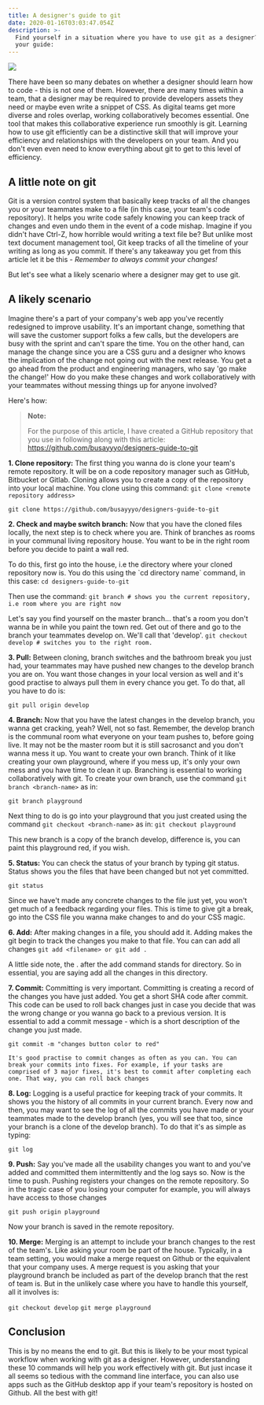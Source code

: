 ```yaml
---
title: A designer's guide to git
date: 2020-01-16T03:03:47.054Z
description: >-
  Find yourself in a situation where you have to use git as a designer? Here's
  your guide:
---
```

![](/img/grayscale-photo-of-computer-laptop-near-white-notebook-and-169573.jpg)

There have been so many debates on whether a designer should learn how to code - this is not one of them. However, there are many times within a team, that a designer may be required to provide developers assets they need or maybe even write a snippet of CSS. As digital teams get more diverse and roles overlap, working collaboratively becomes essential. One tool that makes this collaborative experience run smoothly is git. Learning how to use git efficiently can be a distinctive skill that will improve your efficiency and relationships with the developers on your team. And you don't even even need to know everything about git to get to this level of efficiency.

## A little note on git

Git is a version control system that basically keep tracks of all the changes you or your teammates make to a file (in this case, your team's code repository). It helps you write code safely knowing you can keep track of changes and even undo them in the event of a code mishap. Imagine if you didn't have Ctrl-Z, how horrible would writing a text file be? But unlike most text document management tool, Git keep tracks of all the timeline of your writing as long as you commit. If there's any takeaway you get from this article let it be this - _Remember to always commit your changes!_ 

But let's see what a likely scenario where a designer may get to use git.

## A likely scenario

Imagine there's a part of your company's web app you've recently redesigned to improve usability. It's an important change, something that will save the customer support folks a few calls, but the developers are busy with the sprint and can't spare the time. You on the other hand, can manage the change since you are a CSS guru and a designer who knows the implication of the change not going out with the next release. You get a go ahead from the product and engineering managers, who say 'go make the change!' How do you make these changes and work collaboratively with your teammates without messing things up for anyone involved?

Here's how:

> **Note:**
>
>  For the purpose of this article, I have created a GitHub repository that you use in following along with this article: https://github.com/busayyyo/designers-guide-to-git

**1. Clone repository:** The first thing you wanna do is clone your team's remote repository. It will be on a code repository manager such as GitHub, Bitbucket or Gitlab. Cloning allows you to create a copy of the repository into your local machine. You clone using this command: `git clone <remote repository address>`

`git clone https://github.com/busayyyo/designers-guide-to-git`

**2. Check and maybe switch branch:** Now that you have the cloned files locally, the next step is to check where you are. Think of branches as rooms in your communal living repository house. You want to be in the right room before you decide to paint a wall red. 

To do this, first go into the house, i.e the directory where your cloned repository now is. You do this using the \`cd directory name\` command, in this case: `cd designers-guide-to-git`

Then use the command: `git branch # shows you the current repository, i.e room where you are right now`

Let's say you find yourself on the master branch... that's a room you don't wanna be in while you paint the town red. Get out of there and go to the branch your teammates develop on. We'll call that 'develop'.
`git checkout develop # switches you to the right room.`

**3. Pull:** Between cloning, branch switches and the bathroom break you just had, your teammates may have pushed new changes to the develop branch you are on. You want those changes in your local version as well and it's good practise to always pull them in every chance you get. To do that, all you have to do is: 

`git pull origin develop`

**4. Branch:** Now that you have the latest changes in the develop branch, you wanna get cracking, yeah? Well, not so fast. Remember, the develop branch is the communal room what everyone on your team pushes to, before going live. It may not be the master room but it is still sacrosanct and you don't wanna mess it up. You want to create your own branch. Think of it like creating your own playground, where if you mess up, it's only your own mess and you have time to clean it up. Branching is essential to working collaboratively with git. To create your own branch, use the command `git branch <branch-name>` as in:

`git branch playground`

Next thing to do is go into your playground that you just created using the command `git checkout <branch-name>` as in:
`git checkout playground`

This new branch is a copy of the branch develop, difference is, you can paint this playground red, if you wish.

**5. Status:** You can check the status of your branch by typing git status. Status shows you the files that have been changed but not yet committed.

`git status`

Since we have't made any concrete changes to the file just yet, you won't get much of a feedback regarding your files. This is time to give git a break, go into the CSS file you wanna make changes to and do your CSS magic.

**6. Add:** After making changes in a file, you should add it. Adding makes the git begin to track the changes you make to that file. You can can add all changes  `git add <filename> or git add .`

A little side note, the . after the add command stands for directory. So in essential, you are saying add all the changes in this directory.

**7. Commit:** Committing is very important. Committing is creating a record of the changes you have just added. You get a short SHA code after commit. This code can be used to roll back changes just in case you decide that was the wrong change or you wanna go back to a previous version. It is essential to add a commit message - which is a short description of the change you just made.

`git commit -m "changes button color to red"`

`It's good practise to commit changes as often as you can. You can break your commits into fixes. For example, if your tasks are comprised of 3 major fixes, it's best to commit after completing each one. That way, you can roll back changes`

**8. Log:** Logging is a useful practice for keeping track of your commits. It shows you the history of all commits in your current branch. Every now and then, you may want to see the log of all the commits you have made or your teammates made to the develop branch (yes, you will see that too, since your branch is a clone of the develop branch). To do that it's as simple as typing: 

`git log`

**9. Push:** Say you've made all the usability changes you want to and you've added and committed them intermittently and the log says so. Now is the time to push. Pushing registers your changes on the remote repository. So in the tragic case of you losing your computer for example, you will always have access to those changes 

`git push origin playground`

Now your branch is saved in the remote repository.

**10. Merge:** Merging is an attempt to include your branch changes to the rest of the team's. Like asking your room be part of the house. Typically, in a team setting, you would make a merge request on Github or the equivalent that your company uses. A merge request is you asking that your playground branch be included as part of the develop branch that the rest of team is.  But in the unlikely case where you have to handle this yourself, all it involves is: 

`git checkout develop`
`git merge playground`

## Conclusion

This is by no means the end to git. But this is likely to be your most typical workflow when working with git as a designer. However, understanding these 10 commands will help you work effectively with git. But just incase it all seems so tedious with the command line interface, you can also use apps such as the GitHub desktop app if your team's repository is hosted on Github. All the best with git!
